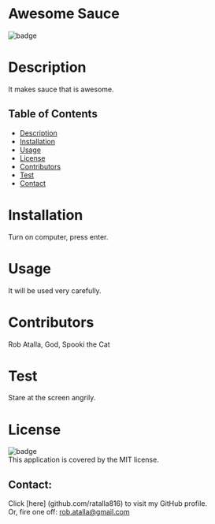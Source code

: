 # Awesome Sauce
  
  ![badge](https://img.shields.io/badge/license-MIT-brightgreen)<br/>
  
  
  # Description
  
   It makes sauce that is awesome.

  ## Table of Contents
  - [Description](#description)
  - [Installation](#installation)
  - [Usage](#usage)
  - [License](#license)
  - [Contributors](#contributors)
  - [Test](#test)
  - [Contact](#contact)

  # Installation
  Turn on computer, press enter.
 
  # Usage
  It will be used very carefully.
  
  # Contributors
  Rob Atalla, God, Spooki the Cat
  
  # Test
  Stare at the screen angrily. 
  
  # License
  ![badge](https://img.shields.io/badge/license-MIT-brightgreen)
  <br/>
  This application is covered by the MIT license. 

  ## Contact:
  Click [here] (github.com/ratalla816) to visit my GitHub profile.
  <br/>
  Or, fire one off: <a href="mailto:rob.atalla@gmail.com">rob.atalla@gmail.com</a><br>
 